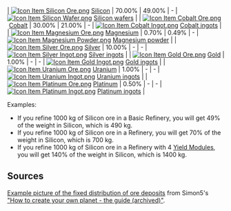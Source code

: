 | [![Icon Item Silicon Ore.png](https://spaceengineers.wiki.gg/images/thumb/Icon_Item_Silicon_Ore.png/21px-Icon_Item_Silicon_Ore.png?3f4a28)](https://spaceengineers.wiki.gg/wiki/Silicon_Ore "Silicon Ore") [Silicon](https://spaceengineers.wiki.gg/wiki/Silicon_Ore "Silicon Ore") | 70.00% | 49.00% | \-  | [![Icon Item Silicon Wafer.png](https://spaceengineers.wiki.gg/images/thumb/Icon_Item_Silicon_Wafer.png/21px-Icon_Item_Silicon_Wafer.png?e4ed69)](https://spaceengineers.wiki.gg/wiki/Silicon_Wafer "Silicon Wafer") [Silicon wafers](https://spaceengineers.wiki.gg/wiki/Silicon_Wafer "Silicon Wafer") |
| [![Icon Item Cobalt Ore.png](https://spaceengineers.wiki.gg/images/thumb/Icon_Item_Cobalt_Ore.png/21px-Icon_Item_Cobalt_Ore.png?917984)](https://spaceengineers.wiki.gg/wiki/Cobalt_Ore "Cobalt Ore") [Cobalt](https://spaceengineers.wiki.gg/wiki/Cobalt_Ore "Cobalt Ore") | 30.00% | 21.00% | \-  | [![Icon Item Cobalt Ingot.png](https://spaceengineers.wiki.gg/images/thumb/Icon_Item_Cobalt_Ingot.png/21px-Icon_Item_Cobalt_Ingot.png?142d75)](https://spaceengineers.wiki.gg/wiki/Cobalt_Ingot "Cobalt Ingot") [Cobalt ingots](https://spaceengineers.wiki.gg/wiki/Cobalt_Ingot "Cobalt Ingot") |
| [![Icon Item Magnesium Ore.png](https://spaceengineers.wiki.gg/images/thumb/Icon_Item_Magnesium_Ore.png/21px-Icon_Item_Magnesium_Ore.png?308afb)](https://spaceengineers.wiki.gg/wiki/Magnesium_Ore "Magnesium Ore") [Magnesium](https://spaceengineers.wiki.gg/wiki/Magnesium_Ore "Magnesium Ore") | 0.70% | 0.49% | \-  | [![Icon Item Magnesium Powder.png](https://spaceengineers.wiki.gg/images/thumb/Icon_Item_Magnesium_Powder.png/21px-Icon_Item_Magnesium_Powder.png?56ae33)](https://spaceengineers.wiki.gg/wiki/Magnesium_Powder "Magnesium Powder") [Magnesium powder](https://spaceengineers.wiki.gg/wiki/Magnesium_Powder "Magnesium Powder") |
| [![Icon Item Silver Ore.png](https://spaceengineers.wiki.gg/images/thumb/Icon_Item_Silver_Ore.png/21px-Icon_Item_Silver_Ore.png?d3f160)](https://spaceengineers.wiki.gg/wiki/Silver_Ore "Silver Ore") [Silver](https://spaceengineers.wiki.gg/wiki/Silver_Ore "Silver Ore") | 10.00% | \-  | \-  | [![Icon Item Silver Ingot.png](https://spaceengineers.wiki.gg/images/thumb/Icon_Item_Silver_Ingot.png/21px-Icon_Item_Silver_Ingot.png?fd2cc7)](https://spaceengineers.wiki.gg/wiki/Silver_Ingot "Silver Ingot") [Silver ingots](https://spaceengineers.wiki.gg/wiki/Silver_Ingot "Silver Ingot") |
| [![Icon Item Gold Ore.png](https://spaceengineers.wiki.gg/images/thumb/Icon_Item_Gold_Ore.png/21px-Icon_Item_Gold_Ore.png?4ada1b)](https://spaceengineers.wiki.gg/wiki/Gold_Ore "Gold Ore") [Gold](https://spaceengineers.wiki.gg/wiki/Gold_Ore "Gold Ore") | 1.00% | \-  | \-  | [![Icon Item Gold Ingot.png](https://spaceengineers.wiki.gg/images/thumb/Icon_Item_Gold_Ingot.png/21px-Icon_Item_Gold_Ingot.png?9fb6c7)](https://spaceengineers.wiki.gg/wiki/Gold_Ingot "Gold Ingot") [Gold ingots](https://spaceengineers.wiki.gg/wiki/Gold_Ingot "Gold Ingot") |
| [![Icon Item Uranium Ore.png](https://spaceengineers.wiki.gg/images/thumb/Icon_Item_Uranium_Ore.png/21px-Icon_Item_Uranium_Ore.png?f793b5)](https://spaceengineers.wiki.gg/wiki/Uranium_Ore "Uranium Ore") [Uranium](https://spaceengineers.wiki.gg/wiki/Uranium_Ore "Uranium Ore") | 1.00% | \-  | \-  | [![Icon Item Uranium Ingot.png](https://spaceengineers.wiki.gg/images/thumb/Icon_Item_Uranium_Ingot.png/21px-Icon_Item_Uranium_Ingot.png?750d14)](https://spaceengineers.wiki.gg/wiki/Uranium_Ingot "Uranium Ingot") [Uranium ingots](https://spaceengineers.wiki.gg/wiki/Uranium_Ingot "Uranium Ingot") |
| [![Icon Item Platinum Ore.png](https://spaceengineers.wiki.gg/images/thumb/Icon_Item_Platinum_Ore.png/21px-Icon_Item_Platinum_Ore.png?587799)](https://spaceengineers.wiki.gg/wiki/Platinum_Ore "Platinum Ore") [Platinum](https://spaceengineers.wiki.gg/wiki/Platinum_Ore "Platinum Ore") | 0.50% | \-  | \-  | [![Icon Item Platinum Ingot.png](https://spaceengineers.wiki.gg/images/thumb/Icon_Item_Platinum_Ingot.png/21px-Icon_Item_Platinum_Ingot.png?aea3a0)](https://spaceengineers.wiki.gg/wiki/Platinum_Ingot "Platinum Ingot") [Platinum ingots](https://spaceengineers.wiki.gg/wiki/Platinum_Ingot "Platinum Ingot") |

Examples:

*   If you refine 1000 kg of Silicon ore in a Basic Refinery, you will get 49% of the weight in Silicon, which is 490 kg.
*   If you refine 1000 kg of Silicon ore in a Refinery, you will get 70% of the weight in Silicon, which is 700 kg.
*   If you refine 1000 kg of Silicon ore in a Refinery with 4 [Yield Modules](https://spaceengineers.wiki.gg/wiki/Yield_Module "Yield Module"), you will get 140% of the weight in Silicon, which is 1400 kg.

## Sources

[Example picture of the fixed distribution of ore deposits](https://steamuserimages-a.akamaihd.net/ugc/644375927095984601/3A1526DEB81549359DE6FDE12F88B1AC312A3E21/) from Simon5's ["How to create your own planet - the guide (archived)"](https://spaceengineers.wiki.gg/wiki/How_to_create_your_own_planet "How to create your own planet").